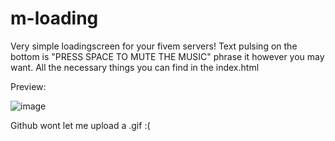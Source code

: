 # m-loading
Very simple loadingscreen for your fivem servers! Text pulsing on the bottom is "PRESS SPACE TO MUTE THE MUSIC" phrase it however you may want.
All the necessary things you can find in the index.html


Preview:

![image](https://github.com/MattasLT/m-loading/assets/143275079/1c27567d-4cdf-416c-8c06-f8c23671339e)

Github wont let me upload a .gif :(
